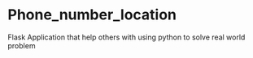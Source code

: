 # Phone_number_location
Flask Application that help others with using python to solve real world problem
